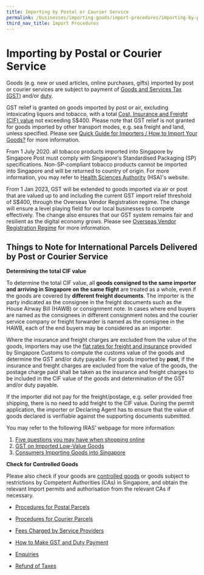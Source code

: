 ```yaml
---
title: Importing by Postal or Courier Service
permalink: /businesses/importing-goods/import-procedures/importing-by-post-or-courier-service/
third_nav_title: Import Procedures
---
```

# Importing by Postal or Courier Service

Goods (e.g. new or used articles, online purchases, gifts) imported by post or courier services are subject to payment of [Goods and Services Tax (GST)](/businesses/valuation-duties-taxes-fees/goods-and-services-tax-gst)  and/or  [duty](/businesses/valuation-duties-taxes-and-fees/duties-and-dutiable-goods).

GST relief is granted on goods imported by post or air, excluding intoxicating liquors and tobacco, with a total  [Cost, Insurance and Freight (CIF) value](/businesses/valuation-duties-taxes-fees/establishing-customs-value-for-imports) not exceeding S$400. Please note that GST relief is not granted for goods imported by other transport modes, e.g. sea freight and land, unless specified. Please see [Quick Guide for Importers / How to Import Your Goods?](/businesses/importing-goods/overview) for more information.

From 1 July 2020. all tobacco products imported into Singapore by Singapore Post must comply with Singapore's Standardised Packaging (SP) specifications. Non-SP-compliant tobacco products cannot be imported into Singapore and will be returned to country of origin. For more information, you may refer to <a href="https://www.hsa.gov.sg/tobacco-regulation/overview">Health Sciences Authority</a> (HSA)'s website.

From 1 Jan 2023, GST will be extended to goods imported via air or post that are valued up to and including the current GST import relief threshold of S$400, through the Overseas Vendor Registration regime. The change will ensure a level playing field for our local businesses to compete effectively. The change also ensures that our GST system remains fair and resilient as the digital economy grows. Please see [Overseas Vendor Registration Regime](https://www.customs.gov.sg/businesses/customs-schemes-licences-framework/iras-schemes/overseas-vendor-registration-regime/) for more information.

## Things to Note for International Parcels Delivered by Post or Courier Service

**Determining the total CIF value**

To determine the total CIF value, all **goods consigned to the same importer and arriving in Singapore on the same flight** are treated as a whole, even if the goods are covered by **different freight documents**. The importer is the party indicated as the consignee in the freight documents such as the House Airway Bill (HAWB) or consignment note. In cases where end buyers are named as the consignees in different consignment notes and the courier service company or freight forwarder is named as the consignee in the HAWB, each of the end buyers may be considered as an importer.

Where the insurance and freight charges are excluded from the value of the goods, importers may use the  [flat rates for freight and insurance](/businesses/valuation-duties-taxes-fees/establishing-customs-value-for-imports/flat-rates-for-freight-and-insurance)  provided by Singapore Customs to compute the customs value of the goods and determine the GST and/or duty payable. For goods imported by **post**, if the insurance and freight charges are excluded from the value of the goods, the postage charge paid shall be taken as the insurance and freight charges to be included in the CIF value of the goods and determination of the GST and/or duty payable.

If the importer did not pay for the freight/postage, e.g. seller provided free shipping, there is no need to add freight to the CIF value. During the permit application, the importer or Declaring Agent has to ensure that the value of goods declared is verifiable against the supporting documents submitted.

You may refer to the following IRAS’ webpage for more information:<br>

1)	[Five questions you may have when shopping online]( https://www.iras.gov.sg/who-we-are/what-we-do/annual-reports-and-publications/taxbytes@iras/gst/5-questions-you-may-have-when-shopping-online)
2)	[GST on Imported Low-Value Goods]( https://www.iras.gov.sg/taxes/goods-services-tax-(gst)/consumers/gst-on-imported-low-value-goods) 
3)	[Consumers Importing Goods into Singapore]( https://www.iras.gov.sg/taxes/goods-services-tax-(gst)/consumers/consumers-importing-goods-into-singapore)

**Check for Controlled Goods**

Please also check if your goods are  [controlled goods](/businesses/importing-goods/controlled-and-prohibited-goods-for-import)  or goods subject to restrictions by Competent Authorities (CAs) in Singapore, and obtain the relevant Import permits and authorisation from the relevant CAs if necessary.

-   [Procedures for Postal Parcels](/businesses/importing-goods/import-procedures/importing-by-post-or-courier-service/procedures-for-pp)
    
-   [Procedures for Courier Parcels](/businesses/importing-goods/import-procedures/importing-by-post-or-courier-service/procedures-for-courier-parcels)
    
-   [Fees Charged by Service Providers](/businesses/importing-goods/import-procedures/importing-by-post-or-courier-service/fees-charged-by-sp)
    
-   [How to Make GST and Duty Payment](/businesses/importing-goods/import-procedures/importing-by-post-or-courier-service/gst-and-duty-payment)
    
-   [Enquiries](/businesses/importing-goods/import-procedures/importing-by-post-or-courier-service/enquiries)
    
-   [Refund of Taxes](/businesses/importing-goods/import-procedures/importing-by-post-or-courier-service/refund-of-taxes)
